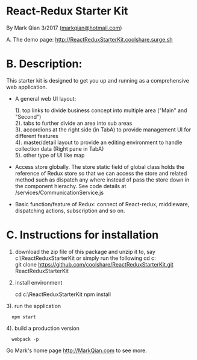 React-Redux Starter Kit
===========================

By Mark Qian 3/2017 (markqian@hotmail.com)

A. The demo page: http://ReactReduxStarterKit.coolshare.surge.sh

B. Description:
==============

This starter kit is designed to get you up and running as a comprehensive web application.

 - A general web UI layout: 
 
   1). top links to divide business concept into multiple area ("Main" and "Second")<br />
   2). tabs to further divide an area into sub areas<br />
   3). accordions at the right side (in TabA) to provide management UI for different features<br />
   4). master/detail layout to provide an editing environment to handle collection data (Right pane in TabA)<br />
   5). other type of UI like map<br />  
 
 - Access store globally. The store static field of global class holds the reference of Redux store so that
   we can access the store and related method such as dispatch any where instead of pass the store down in the
   component hierachy. See code details at /services/CommunicationService.js
   
 - Basic function/feature of Redux: connect of React-redux, middleware, dispatching actions, subscription and so on. 


C. Instructions for installation
================================

1. download the zip file of this package and unzip it to, say c:\ReactReduxStarterKit
   or simply run the following
      cd c:\
      git clone https://github.com/coolshare/ReactReduxStarterKit.git ReactReduxStarterKit
      
2. install environment

      cd c:\ReactReduxStarterKit
      npm install
      
3). run the application

      npm start
      
4). build a production version

      webpack -p
      
      
   
Go Mark's home page http://MarkQian.com to see more.